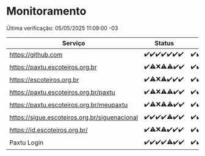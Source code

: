 # Monitoramento

Última verificação: 05/05/2025 11:09:00 -03

|Serviço|Status|Últimas 24h|
|---|---|---|
|https://github.com|<span title="2025-04-28: OK=22">✔️</span><span title="2025-04-29: OK=23">✔️</span><span title="2025-04-30: OK=23">✔️</span><span title="2025-05-01: OK=23">✔️</span><span title="2025-05-02: OK=23">✔️</span><span title="2025-05-03: OK=23">✔️</span><span title="2025-05-04: OK=14">✔️</span>|<span title="04/05/2025 12:08:00 -03 : 200">✔️</span><span title="04/05/2025 13:09:00 -03 : 200">✔️</span><span title="04/05/2025 14:07:00 -03 : 200">✔️</span><span title="04/05/2025 15:11:00 -03 : 200">✔️</span><span title="04/05/2025 16:06:00 -03 : 200">✔️</span><span title="04/05/2025 17:09:00 -03 : 200">✔️</span><span title="04/05/2025 18:07:00 -03 : 200">✔️</span><span title="04/05/2025 19:08:00 -03 : 200">✔️</span><span title="04/05/2025 20:08:00 -03 : 200">✔️</span><span title="04/05/2025 21:50:00 -03 : 200">✔️</span><span title="04/05/2025 23:28:00 -03 : 200">✔️</span><span title="05/05/2025 00:36:00 -03 : 200">✔️</span><span title="05/05/2025 01:13:00 -03 : 200">✔️</span><span title="05/05/2025 02:10:00 -03 : 200">✔️</span><span title="05/05/2025 03:14:00 -03 : 200">✔️</span><span title="05/05/2025 04:10:00 -03 : 200">✔️</span><span title="05/05/2025 05:14:00 -03 : 200">✔️</span><span title="05/05/2025 06:10:00 -03 : 200">✔️</span><span title="05/05/2025 07:10:00 -03 : 200">✔️</span><span title="05/05/2025 08:08:00 -03 : 200">✔️</span><span title="05/05/2025 09:17:00 -03 : 200">✔️</span><span title="05/05/2025 10:21:00 -03 : 200">✔️</span><span title="05/05/2025 11:09:00 -03 : 200">✔️</span>|
|https://paxtu.escoteiros.org.br|<span title="2025-04-28: OK=22">✔️</span><span title="2025-04-29: OK=21, Falhas=2">⚠️</span><span title="2025-04-30: Falhas=23">❌</span><span title="2025-05-01: OK=11, Falhas=12">⚠️</span><span title="2025-05-02: OK=22, Falhas=1">⚠️</span><span title="2025-05-03: OK=23">✔️</span><span title="2025-05-04: OK=14">✔️</span>|<span title="04/05/2025 12:08:00 -03 : 200">✔️</span><span title="04/05/2025 13:09:00 -03 : 200">✔️</span><span title="04/05/2025 14:07:00 -03 : 200">✔️</span><span title="04/05/2025 15:11:00 -03 : 200">✔️</span><span title="04/05/2025 16:06:00 -03 : 200">✔️</span><span title="04/05/2025 17:09:00 -03 : 200">✔️</span><span title="04/05/2025 18:07:00 -03 : 200">✔️</span><span title="04/05/2025 19:08:00 -03 : 200">✔️</span><span title="04/05/2025 20:08:00 -03 : 200">✔️</span><span title="04/05/2025 21:50:00 -03 : 200">✔️</span><span title="04/05/2025 23:28:00 -03 : 200">✔️</span><span title="05/05/2025 00:36:00 -03 : 200">✔️</span><span title="05/05/2025 01:13:00 -03 : 200">✔️</span><span title="05/05/2025 02:10:00 -03 : 200">✔️</span><span title="05/05/2025 03:14:00 -03 : 200">✔️</span><span title="05/05/2025 04:10:00 -03 : 200">✔️</span><span title="05/05/2025 05:14:00 -03 : 200">✔️</span><span title="05/05/2025 06:10:00 -03 : 200">✔️</span><span title="05/05/2025 07:10:00 -03 : 200">✔️</span><span title="05/05/2025 08:08:00 -03 : 200">✔️</span><span title="05/05/2025 09:17:00 -03 : 200">✔️</span><span title="05/05/2025 10:21:00 -03 : 200">✔️</span><span title="05/05/2025 11:09:00 -03 : 200">✔️</span>|
|https://escoteiros.org.br|<span title="2025-04-28: OK=22">✔️</span><span title="2025-04-29: OK=22, Falhas=1">⚠️</span><span title="2025-04-30: Falhas=23">❌</span><span title="2025-05-01: OK=10, Falhas=13">⚠️</span><span title="2025-05-02: OK=23">✔️</span><span title="2025-05-03: OK=23">✔️</span><span title="2025-05-04: OK=14">✔️</span>|<span title="04/05/2025 12:08:00 -03 : 200">✔️</span><span title="04/05/2025 13:09:00 -03 : 200">✔️</span><span title="04/05/2025 14:07:00 -03 : 200">✔️</span><span title="04/05/2025 15:11:00 -03 : 200">✔️</span><span title="04/05/2025 16:06:00 -03 : 200">✔️</span><span title="04/05/2025 17:09:00 -03 : 200">✔️</span><span title="04/05/2025 18:07:00 -03 : 200">✔️</span><span title="04/05/2025 19:08:00 -03 : 200">✔️</span><span title="04/05/2025 20:08:00 -03 : 200">✔️</span><span title="04/05/2025 21:50:00 -03 : 200">✔️</span><span title="04/05/2025 23:28:00 -03 : 200">✔️</span><span title="05/05/2025 00:36:00 -03 : 200">✔️</span><span title="05/05/2025 01:13:00 -03 : 200">✔️</span><span title="05/05/2025 02:10:00 -03 : 200">✔️</span><span title="05/05/2025 03:14:00 -03 : 200">✔️</span><span title="05/05/2025 04:10:00 -03 : 200">✔️</span><span title="05/05/2025 05:14:00 -03 : 200">✔️</span><span title="05/05/2025 06:10:00 -03 : 200">✔️</span><span title="05/05/2025 07:10:00 -03 : 200">✔️</span><span title="05/05/2025 08:08:00 -03 : 200">✔️</span><span title="05/05/2025 09:17:00 -03 : 200">✔️</span><span title="05/05/2025 10:21:00 -03 : 200">✔️</span><span title="05/05/2025 11:09:00 -03 : 200">✔️</span>|
|https://paxtu.escoteiros.org.br/paxtu|<span title="2025-04-28: OK=22">✔️</span><span title="2025-04-29: OK=22, Falhas=1">⚠️</span><span title="2025-04-30: Falhas=23">❌</span><span title="2025-05-01: OK=12, Falhas=11">⚠️</span><span title="2025-05-02: OK=22, Falhas=1">⚠️</span><span title="2025-05-03: OK=23">✔️</span><span title="2025-05-04: OK=14">✔️</span>|<span title="04/05/2025 12:08:00 -03 : 200">✔️</span><span title="04/05/2025 13:09:00 -03 : 200">✔️</span><span title="04/05/2025 14:07:00 -03 : 200">✔️</span><span title="04/05/2025 15:11:00 -03 : 200">✔️</span><span title="04/05/2025 16:06:00 -03 : 200">✔️</span><span title="04/05/2025 17:09:00 -03 : 200">✔️</span><span title="04/05/2025 18:07:00 -03 : 200">✔️</span><span title="04/05/2025 19:08:00 -03 : 200">✔️</span><span title="04/05/2025 20:08:00 -03 : 200">✔️</span><span title="04/05/2025 21:50:00 -03 : 200">✔️</span><span title="04/05/2025 23:28:00 -03 : 200">✔️</span><span title="05/05/2025 00:36:00 -03 : 200">✔️</span><span title="05/05/2025 01:13:00 -03 : 200">✔️</span><span title="05/05/2025 02:10:00 -03 : 200">✔️</span><span title="05/05/2025 03:14:00 -03 : 200">✔️</span><span title="05/05/2025 04:10:00 -03 : 200">✔️</span><span title="05/05/2025 05:14:00 -03 : 200">✔️</span><span title="05/05/2025 06:10:00 -03 : 200">✔️</span><span title="05/05/2025 07:10:00 -03 : 200">✔️</span><span title="05/05/2025 08:08:00 -03 : 200">✔️</span><span title="05/05/2025 09:17:00 -03 : 200">✔️</span><span title="05/05/2025 10:21:00 -03 : 200">✔️</span><span title="05/05/2025 11:09:00 -03 : 200">✔️</span>|
|https://paxtu.escoteiros.org.br/meupaxtu|<span title="2025-04-28: OK=22">✔️</span><span title="2025-04-29: OK=22, Falhas=1">⚠️</span><span title="2025-04-30: Falhas=23">❌</span><span title="2025-05-01: OK=9, Falhas=14">⚠️</span><span title="2025-05-02: OK=22, Falhas=1">⚠️</span><span title="2025-05-03: OK=23">✔️</span><span title="2025-05-04: OK=14">✔️</span>|<span title="04/05/2025 12:08:00 -03 : 200">✔️</span><span title="04/05/2025 13:09:00 -03 : 200">✔️</span><span title="04/05/2025 14:07:00 -03 : 200">✔️</span><span title="04/05/2025 15:11:00 -03 : 200">✔️</span><span title="04/05/2025 16:06:00 -03 : 200">✔️</span><span title="04/05/2025 17:09:00 -03 : 200">✔️</span><span title="04/05/2025 18:07:00 -03 : 200">✔️</span><span title="04/05/2025 19:08:00 -03 : 200">✔️</span><span title="04/05/2025 20:08:00 -03 : 200">✔️</span><span title="04/05/2025 21:50:00 -03 : 200">✔️</span><span title="04/05/2025 23:29:00 -03 : 200">✔️</span><span title="05/05/2025 00:36:00 -03 : 200">✔️</span><span title="05/05/2025 01:13:00 -03 : 200">✔️</span><span title="05/05/2025 02:10:00 -03 : 200">✔️</span><span title="05/05/2025 03:14:00 -03 : 200">✔️</span><span title="05/05/2025 04:10:00 -03 : 200">✔️</span><span title="05/05/2025 05:14:00 -03 : 200">✔️</span><span title="05/05/2025 06:10:00 -03 : 200">✔️</span><span title="05/05/2025 07:10:00 -03 : 200">✔️</span><span title="05/05/2025 08:08:00 -03 : 200">✔️</span><span title="05/05/2025 09:17:00 -03 : 200">✔️</span><span title="05/05/2025 10:21:00 -03 : 200">✔️</span><span title="05/05/2025 11:09:00 -03 : 200">✔️</span>|
|https://sigue.escoteiros.org.br/siguenacional|<span title="2025-04-28: OK=22">✔️</span><span title="2025-04-29: OK=23">✔️</span><span title="2025-04-30: OK=23">✔️</span><span title="2025-05-01: OK=23">✔️</span><span title="2025-05-02: OK=22, Falhas=1">⚠️</span><span title="2025-05-03: OK=23">✔️</span><span title="2025-05-04: OK=14">✔️</span>|<span title="04/05/2025 12:08:00 -03 : 200">✔️</span><span title="04/05/2025 13:09:00 -03 : 200">✔️</span><span title="04/05/2025 14:07:00 -03 : 200">✔️</span><span title="04/05/2025 15:11:00 -03 : 200">✔️</span><span title="04/05/2025 16:06:00 -03 : 200">✔️</span><span title="04/05/2025 17:09:00 -03 : 200">✔️</span><span title="04/05/2025 18:07:00 -03 : 200">✔️</span><span title="04/05/2025 19:08:00 -03 : 200">✔️</span><span title="04/05/2025 20:08:00 -03 : 200">✔️</span><span title="04/05/2025 21:50:00 -03 : 200">✔️</span><span title="04/05/2025 23:29:00 -03 : 200">✔️</span><span title="05/05/2025 00:36:00 -03 : 200">✔️</span><span title="05/05/2025 01:13:00 -03 : 200">✔️</span><span title="05/05/2025 02:10:00 -03 : 200">✔️</span><span title="05/05/2025 03:14:00 -03 : 200">✔️</span><span title="05/05/2025 04:10:00 -03 : 200">✔️</span><span title="05/05/2025 05:14:00 -03 : 200">✔️</span><span title="05/05/2025 06:10:00 -03 : 200">✔️</span><span title="05/05/2025 07:10:00 -03 : 200">✔️</span><span title="05/05/2025 08:08:00 -03 : 200">✔️</span><span title="05/05/2025 09:17:00 -03 : 200">✔️</span><span title="05/05/2025 10:21:00 -03 : 200">✔️</span><span title="05/05/2025 11:09:00 -03 : 200">✔️</span>|
|https://id.escoteiros.org.br/|<span title="2025-04-28: OK=22">✔️</span><span title="2025-04-29: OK=22, Falhas=1">⚠️</span><span title="2025-04-30: Falhas=23">❌</span><span title="2025-05-01: OK=10, Falhas=13">⚠️</span><span title="2025-05-02: OK=23">✔️</span><span title="2025-05-03: OK=23">✔️</span><span title="2025-05-04: OK=14">✔️</span>|<span title="04/05/2025 12:08:00 -03 : 200">✔️</span><span title="04/05/2025 13:09:00 -03 : 200">✔️</span><span title="04/05/2025 14:07:00 -03 : 200">✔️</span><span title="04/05/2025 15:11:00 -03 : 200">✔️</span><span title="04/05/2025 16:06:00 -03 : 200">✔️</span><span title="04/05/2025 17:09:00 -03 : 200">✔️</span><span title="04/05/2025 18:07:00 -03 : 200">✔️</span><span title="04/05/2025 19:08:00 -03 : 200">✔️</span><span title="04/05/2025 20:08:00 -03 : 200">✔️</span><span title="04/05/2025 21:50:00 -03 : 200">✔️</span><span title="04/05/2025 23:29:00 -03 : 200">✔️</span><span title="05/05/2025 00:36:00 -03 : 200">✔️</span><span title="05/05/2025 01:13:00 -03 : 200">✔️</span><span title="05/05/2025 02:10:00 -03 : 200">✔️</span><span title="05/05/2025 03:14:00 -03 : 200">✔️</span><span title="05/05/2025 04:10:00 -03 : 200">✔️</span><span title="05/05/2025 05:14:00 -03 : 200">✔️</span><span title="05/05/2025 06:10:00 -03 : 200">✔️</span><span title="05/05/2025 07:10:00 -03 : 200">✔️</span><span title="05/05/2025 08:08:00 -03 : 200">✔️</span><span title="05/05/2025 09:17:00 -03 : 200">✔️</span><span title="05/05/2025 10:21:00 -03 : 200">✔️</span><span title="05/05/2025 11:09:00 -03 : 200">✔️</span>|
|Paxtu Login|<span title="2025-04-28: OK=22">✔️</span><span title="2025-04-29: OK=23">✔️</span><span title="2025-04-30: OK=23">✔️</span><span title="2025-05-01: OK=23">✔️</span><span title="2025-05-02: OK=22, Falhas=1">⚠️</span><span title="2025-05-03: OK=23">✔️</span><span title="2025-05-04: OK=14">✔️</span>|<span title="04/05/2025 12:08:00 -03 : 200">✔️</span><span title="04/05/2025 13:09:00 -03 : 200">✔️</span><span title="04/05/2025 14:07:00 -03 : 200">✔️</span><span title="04/05/2025 15:11:00 -03 : 200">✔️</span><span title="04/05/2025 16:06:00 -03 : 200">✔️</span><span title="04/05/2025 17:09:00 -03 : 200">✔️</span><span title="04/05/2025 18:07:00 -03 : 200">✔️</span><span title="04/05/2025 19:08:00 -03 : 200">✔️</span><span title="04/05/2025 20:08:00 -03 : 200">✔️</span><span title="04/05/2025 21:50:00 -03 : 200">✔️</span><span title="04/05/2025 23:29:00 -03 : 200">✔️</span><span title="05/05/2025 00:36:00 -03 : 200">✔️</span><span title="05/05/2025 01:13:00 -03 : 200">✔️</span><span title="05/05/2025 02:10:00 -03 : 200">✔️</span><span title="05/05/2025 03:14:00 -03 : 200">✔️</span><span title="05/05/2025 04:10:00 -03 : 200">✔️</span><span title="05/05/2025 05:14:00 -03 : 200">✔️</span><span title="05/05/2025 06:10:00 -03 : 200">✔️</span><span title="05/05/2025 07:10:00 -03 : 200">✔️</span><span title="05/05/2025 08:08:00 -03 : 200">✔️</span><span title="05/05/2025 09:17:00 -03 : 200">✔️</span><span title="05/05/2025 10:21:00 -03 : 200">✔️</span><span title="05/05/2025 11:09:00 -03 : 200">✔️</span>|
